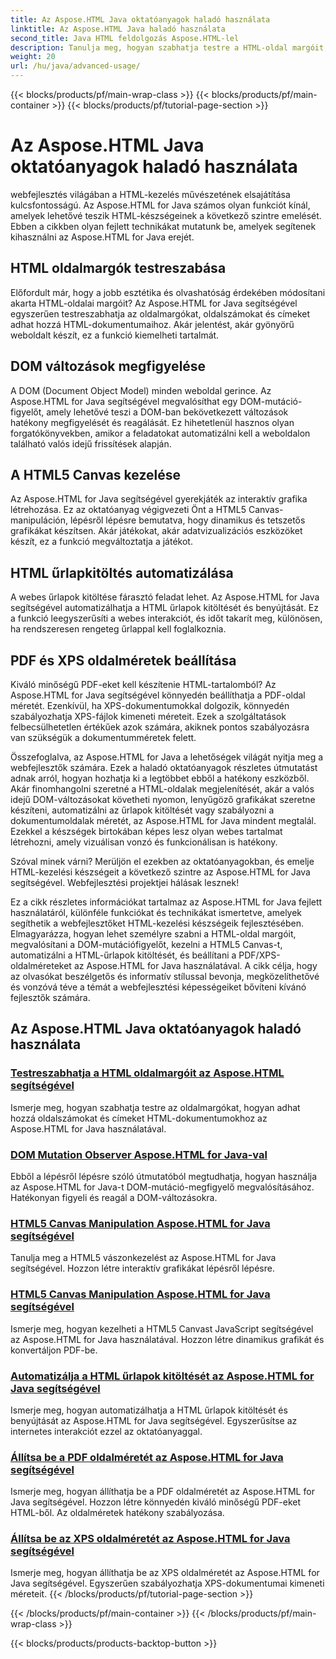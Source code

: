 ```yaml
---
title: Az Aspose.HTML Java oktatóanyagok haladó használata
linktitle: Az Aspose.HTML Java haladó használata
second_title: Java HTML feldolgozás Aspose.HTML-lel
description: Tanulja meg, hogyan szabhatja testre a HTML-oldal margóit, hogyan implementálhat DOM-mutációfigyelőt, hogyan kezelheti a HTML5 Canvast, automatizálhatja a HTML-űrlapok kitöltését és még sok mást az Aspose.HTML Java használatával.
weight: 20
url: /hu/java/advanced-usage/
---
```


{{< blocks/products/pf/main-wrap-class >}}
{{< blocks/products/pf/main-container >}}
{{< blocks/products/pf/tutorial-page-section >}}

# Az Aspose.HTML Java oktatóanyagok haladó használata


webfejlesztés világában a HTML-kezelés művészetének elsajátítása kulcsfontosságú. Az Aspose.HTML for Java számos olyan funkciót kínál, amelyek lehetővé teszik HTML-készségeinek a következő szintre emelését. Ebben a cikkben olyan fejlett technikákat mutatunk be, amelyek segítenek kihasználni az Aspose.HTML for Java erejét.

## HTML oldalmargók testreszabása

Előfordult már, hogy a jobb esztétika és olvashatóság érdekében módosítani akarta HTML-oldalai margóit? Az Aspose.HTML for Java segítségével egyszerűen testreszabhatja az oldalmargókat, oldalszámokat és címeket adhat hozzá HTML-dokumentumaihoz. Akár jelentést, akár gyönyörű weboldalt készít, ez a funkció kiemelheti tartalmát.

## DOM változások megfigyelése

A DOM (Document Object Model) minden weboldal gerince. Az Aspose.HTML for Java segítségével megvalósíthat egy DOM-mutáció-figyelőt, amely lehetővé teszi a DOM-ban bekövetkezett változások hatékony megfigyelését és reagálását. Ez hihetetlenül hasznos olyan forgatókönyvekben, amikor a feladatokat automatizálni kell a weboldalon található valós idejű frissítések alapján.

## A HTML5 Canvas kezelése

Az Aspose.HTML for Java segítségével gyerekjáték az interaktív grafika létrehozása. Ez az oktatóanyag végigvezeti Önt a HTML5 Canvas-manipuláción, lépésről lépésre bemutatva, hogy dinamikus és tetszetős grafikákat készítsen. Akár játékokat, akár adatvizualizációs eszközöket készít, ez a funkció megváltoztatja a játékot.

## HTML űrlapkitöltés automatizálása

A webes űrlapok kitöltése fárasztó feladat lehet. Az Aspose.HTML for Java segítségével automatizálhatja a HTML űrlapok kitöltését és benyújtását. Ez a funkció leegyszerűsíti a webes interakciót, és időt takarít meg, különösen, ha rendszeresen rengeteg űrlappal kell foglalkoznia.

## PDF és XPS oldalméretek beállítása

Kiváló minőségű PDF-eket kell készítenie HTML-tartalomból? Az Aspose.HTML for Java segítségével könnyedén beállíthatja a PDF-oldal méretét. Ezenkívül, ha XPS-dokumentumokkal dolgozik, könnyedén szabályozhatja XPS-fájlok kimeneti méreteit. Ezek a szolgáltatások felbecsülhetetlen értékűek azok számára, akiknek pontos szabályozásra van szükségük a dokumentumméretek felett.

Összefoglalva, az Aspose.HTML for Java a lehetőségek világát nyitja meg a webfejlesztők számára. Ezek a haladó oktatóanyagok részletes útmutatást adnak arról, hogyan hozhatja ki a legtöbbet ebből a hatékony eszközből. Akár finomhangolni szeretné a HTML-oldalak megjelenítését, akár a valós idejű DOM-változásokat követheti nyomon, lenyűgöző grafikákat szeretne készíteni, automatizálni az űrlapok kitöltését vagy szabályozni a dokumentumoldalak méretét, az Aspose.HTML for Java mindent megtalál. Ezekkel a készségek birtokában képes lesz olyan webes tartalmat létrehozni, amely vizuálisan vonzó és funkcionálisan is hatékony.

Szóval minek várni? Merüljön el ezekben az oktatóanyagokban, és emelje HTML-kezelési készségeit a következő szintre az Aspose.HTML for Java segítségével. Webfejlesztési projektjei hálásak lesznek!

Ez a cikk részletes információkat tartalmaz az Aspose.HTML for Java fejlett használatáról, különféle funkciókat és technikákat ismertetve, amelyek segíthetik a webfejlesztőket HTML-kezelési készségeik fejlesztésében. Elmagyarázza, hogyan lehet személyre szabni a HTML-oldal margóit, megvalósítani a DOM-mutációfigyelőt, kezelni a HTML5 Canvas-t, automatizálni a HTML-űrlapok kitöltését, és beállítani a PDF/XPS-oldalméreteket az Aspose.HTML for Java használatával. A cikk célja, hogy az olvasókat beszélgetős és informatív stílussal bevonja, megközelíthetővé és vonzóvá téve a témát a webfejlesztési képességeiket bővíteni kívánó fejlesztők számára.

## Az Aspose.HTML Java oktatóanyagok haladó használata
### [Testreszabhatja a HTML oldalmargóit az Aspose.HTML segítségével](./css-extensions-adding-title-page-number/)
Ismerje meg, hogyan szabhatja testre az oldalmargókat, hogyan adhat hozzá oldalszámokat és címeket HTML-dokumentumokhoz az Aspose.HTML for Java használatával.
### [DOM Mutation Observer Aspose.HTML for Java-val](./dom-mutation-observer-observing-node-additions/)
Ebből a lépésről lépésre szóló útmutatóból megtudhatja, hogyan használja az Aspose.HTML for Java-t DOM-mutáció-megfigyelő megvalósításához. Hatékonyan figyeli és reagál a DOM-változásokra.
### [HTML5 Canvas Manipulation Aspose.HTML for Java segítségével](./html5-canvas-manipulation-using-code/)
Tanulja meg a HTML5 vászonkezelést az Aspose.HTML for Java segítségével. Hozzon létre interaktív grafikákat lépésről lépésre.
### [HTML5 Canvas Manipulation Aspose.HTML for Java segítségével](./html5-canvas-manipulation-using-javascript/)
Ismerje meg, hogyan kezelheti a HTML5 Canvast JavaScript segítségével az Aspose.HTML for Java használatával. Hozzon létre dinamikus grafikát és konvertáljon PDF-be.
### [Automatizálja a HTML űrlapok kitöltését az Aspose.HTML for Java segítségével](./html-form-editor-filling-submitting-forms/)
Ismerje meg, hogyan automatizálhatja a HTML űrlapok kitöltését és benyújtását az Aspose.HTML for Java segítségével. Egyszerűsítse az internetes interakciót ezzel az oktatóanyaggal.
### [Állítsa be a PDF oldalméretét az Aspose.HTML for Java segítségével](./adjust-pdf-page-size/)
Ismerje meg, hogyan állíthatja be a PDF oldalméretét az Aspose.HTML for Java segítségével. Hozzon létre könnyedén kiváló minőségű PDF-eket HTML-ből. Az oldalméretek hatékony szabályozása.
### [Állítsa be az XPS oldalméretét az Aspose.HTML for Java segítségével](./adjust-xps-page-size/)
Ismerje meg, hogyan állíthatja be az XPS oldalméretét az Aspose.HTML for Java segítségével. Egyszerűen szabályozhatja XPS-dokumentumai kimeneti méreteit.
{{< /blocks/products/pf/tutorial-page-section >}}

{{< /blocks/products/pf/main-container >}}
{{< /blocks/products/pf/main-wrap-class >}}

{{< blocks/products/products-backtop-button >}}

